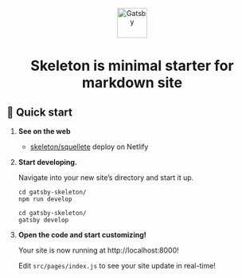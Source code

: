 <p align="center">
  <a href="https://www.gatsbyjs.com/?utm_source=starter&utm_medium=readme&utm_campaign=minimal-starter">
    <img alt="Gatsby" src="https://www.gatsbyjs.com/Gatsby-Monogram.svg" width="60" />
  </a>
</p>
<h1 align="center">
  Skeleton is minimal starter for markdown site
</h1>

## 🚀 Quick start

1.  **See on the web**

    - [skeleton/squellete](https://squelette.netlify.app) deploy on Netlify

2.  **Start developing.**

    Navigate into your new site’s directory and start it up.

    ```shell
    cd gatsby-skeleton/
    npm run develop
    ```

    ```shell
    cd gatsby-skeleton/
    gatsby develop
    ```

3.  **Open the code and start customizing!**

    Your site is now running at http://localhost:8000!

    Edit `src/pages/index.js` to see your site update in real-time!





